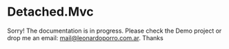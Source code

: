 # Detached.Mvc

Sorry!
The documentation is in progress. Please check the Demo project or drop me an email: mail@leonardoporro.com.ar.
Thanks